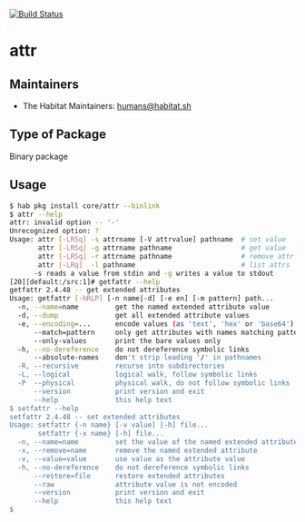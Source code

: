 [![Build Status](https://dev.azure.com/chefcorp-partnerengineering/Chef%20Base%20Plans/_apis/build/status/chef-base-plans.attr?branchName=master)](https://dev.azure.com/chefcorp-partnerengineering/Chef%20Base%20Plans/_build/latest?definitionId=69&branchName=master)

# attr

## Maintainers

* The Habitat Maintainers: <humans@habitat.sh>

## Type of Package

Binary package

## Usage

```bash
$ hab pkg install core/attr --binlink
$ attr --help
attr: invalid option -- '-'
Unrecognized option: ?
Usage: attr [-LRSq] -s attrname [-V attrvalue] pathname  # set value
       attr [-LRSq] -g attrname pathname                 # get value
       attr [-LRSq] -r attrname pathname                 # remove attr
       attr [-LRq]  -l pathname                          # list attrs 
      -s reads a value from stdin and -g writes a value to stdout
[20][default:/src:1]# getfattr --help
getfattr 2.4.48 -- get extended attributes
Usage: getfattr [-hRLP] [-n name|-d] [-e en] [-m pattern] path...
  -n, --name=name         get the named extended attribute value
  -d, --dump              get all extended attribute values
  -e, --encoding=...      encode values (as 'text', 'hex' or 'base64')
      --match=pattern     only get attributes with names matching pattern
      --only-values       print the bare values only
  -h, --no-dereference    do not dereference symbolic links
      --absolute-names    don't strip leading '/' in pathnames
  -R, --recursive         recurse into subdirectories
  -L, --logical           logical walk, follow symbolic links
  -P  --physical          physical walk, do not follow symbolic links
      --version           print version and exit
      --help              this help text
$ setfattr --help
setfattr 2.4.48 -- set extended attributes
Usage: setfattr {-n name} [-v value] [-h] file...
       setfattr {-x name} [-h] file...
  -n, --name=name         set the value of the named extended attribute
  -x, --remove=name       remove the named extended attribute
  -v, --value=value       use value as the attribute value
  -h, --no-dereference    do not dereference symbolic links
      --restore=file      restore extended attributes
      --raw               attribute value is not encoded
      --version           print version and exit
      --help              this help text
$ 
```
